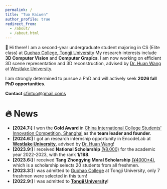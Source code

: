 ```yaml
---
permalink: /
title: "Tuo Kaiwen"
author_profile: true
redirect_from: 
  - /about/
  - /about.html
---
```


:wave: Hi there! I am a second-year undergraduate student majoring in CS (Elite class) at [Guohao College, Tongji University](https://ghc.tongji.edu.cn/) My research interests include **3D Computer Vision** and **Computer Grapics**. I am now working on efficient 3D scene representation and 3D reconstruction, advised by [Dr. Huan Wang](https://huanwang.tech/) at [Westlake University](https://www.westlake.edu.cn/).

I am strongly determined to pursue a PhD and will actively seek **2026 fall PhD opportunities**.

**Contact**
cfintuo@gmail.coms

🔥 News
=====
- **\[2024.7:\]** I won the **Gold Award** in [China International College Students' Innovation Competition, Shanghai](https://cy.ncss.cn/) as the **team leader and founder**.
- **\[2024.6:\]** I got an research internship opportunity in EncodeLab at **[Westlake University](https://www.westlake.edu.cn/)**, advised by [Dr. Huan Wang](https://huanwang.tech/)!
- **\[2023.9:\]** I received **National Scholarship** <u>(¥8,000)</u> for the academic year 2022-2023, with the rank **1/198**.
- **\[2023.6:\]** I received **Tang Zhongying Moral Scholarship** <u>(¥4000*4)</u>, which is a scholarship selects 20 students from all freshmen.
- **\[2023.3:\]** I was admitted to [Guohao College](https://ghc.tongji.edu.cn/) at Tongji University, only 7 freshmen were selected in this turn!
- **\[2022.9:\]** I was admitted to **[Tongji University](https://www.tongji.edu.cn/)**!


